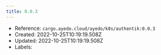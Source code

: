 ```yaml
---
title: 0.0.3
---
```



- Reference: `cargo.ayedo.cloud/ayedo/k8s/authentik:0.0.3`
- Created: 2022-10-25T10:19:19.508Z
- Updated: 2022-10-25T10:19:19.508Z
- Labels:


